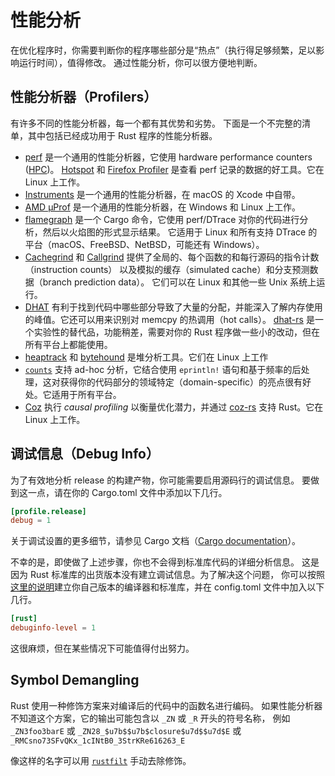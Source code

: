 # 性能分析

在优化程序时，你需要判断你的程序哪些部分是“热点”（执行得足够频繁，足以影响运行时间），值得修改。
通过性能分析，你可以很方便地判断。

## 性能分析器（Profilers）

有许多不同的性能分析器，每一个都有其优势和劣势。
下面是一个不完整的清单，其中包括已经成功用于 Rust 程序的性能分析器。

- [perf] 是一个通用的性能分析器，它使用 hardware performance counters ([HPC](https://en.wikipedia.org/wiki/Hardware_performance_counter))。
  [Hotspot] 和 [Firefox Profiler] 是查看 perf 记录的数据的好工具。它在 Linux 上工作。
- [Instruments] 是一个通用的性能分析器，在 macOS 的 Xcode 中自带。
- [AMD μProf] 是一个通用的性能分析器，在 Windows 和 Linux 上工作。
- [flamegraph] 是一个 Cargo 命令，它使用 perf/DTrace 对你的代码进行分析，然后以火焰图的形式显示结果。
  它适用于 Linux 和所有支持 DTrace 的平台（macOS、FreeBSD、NetBSD，可能还有 Windows）。
- [Cachegrind] 和 [Callgrind] 提供了全局的、每个函数的和每行源码的指令计数（instruction counts）
  以及模拟的缓存（simulated cache）和分支预测数据（branch prediction data）。
  它们可以在 Linux 和其他一些 Unix 系统上运行。
- [DHAT] 有利于找到代码中哪些部分导致了大量的分配，并能深入了解内存使用的峰值。它还可以用来识别对 memcpy 的热调用（hot calls）。
  [dhat-rs] 是一个实验性的替代品，功能稍差，需要对你的 Rust 程序做一些小的改动，但在所有平台上都能使用。
- [heaptrack] 和 [bytehound] 是堆分析工具。它们在 Linux 上工作
- [`counts`] 支持 ad-hoc 分析，它结合使用 `eprintln!` 语句和基于频率的后处理，这对获得你的代码部分的领域特定（domain-specific）的亮点很有好处。它适用于所有平台。
- [Coz] 执行 *causal profiling* 以衡量优化潜力，并通过 [coz-rs] 支持 Rust。它在 Linux 上工作。

[perf]: https://perf.wiki.kernel.org/index.php/Main_Page
[Hotspot]: https://github.com/KDAB/hotspot
[Instruments]: https://developer.apple.com/forums/tags/instruments
[Firefox Profiler]: https://profiler.firefox.com/
[AMD μProf]: https://developer.amd.com/amd-uprof/
[flamegraph]: https://github.com/flamegraph-rs/flamegraph
[Cachegrind]: https://www.valgrind.org/docs/manual/cg-manual.html
[Callgrind]: https://www.valgrind.org/docs/manual/cl-manual.html
[DHAT]: https://www.valgrind.org/docs/manual/dh-manual.html
[dhat-rs]: https://github.com/nnethercote/dhat-rs/
[heaptrack]: https://github.com/KDE/heaptrack
[bytehound]: https://github.com/koute/bytehound
[`counts`]: https://github.com/nnethercote/counts/
[Coz]: https://github.com/plasma-umass/coz
[coz-rs]: https://github.com/plasma-umass/coz/tree/master/rust

## 调试信息（Debug Info）

为了有效地分析 release 的构建产物，你可能需要启用源码行的调试信息。
要做到这一点，请在你的 Cargo.toml 文件中添加以下几行。

```toml
[profile.release]
debug = 1
```

关于调试设置的更多细节，请参见 Cargo 文档（[Cargo documentation]）。

[Cargo documentation]: https://doc.rust-lang.org/cargo/reference/profiles.html#debug

不幸的是，即使做了上述步骤，你也不会得到标准库代码的详细分析信息。
这是因为 Rust 标准库的出货版本没有建立调试信息。为了解决这个问题，
你可以按照[这里的说明]建立你自己版本的编译器和标准库，并在 config.toml 文件中加入以下几行。

 ```toml
[rust]
debuginfo-level = 1
```

这很麻烦，但在某些情况下可能值得付出努力。

[这里的说明]: https://github.com/rust-lang/rust

## Symbol Demangling

Rust 使用一种修饰方案来对编译后的代码中的函数名进行编码。
如果性能分析器不知道这个方案，它的输出可能包含以 `_ZN` 或 `_R` 开头的符号名称，
例如 `_ZN3foo3barE` 或 `_ZN28_$u7b$$u7b$closure$u7d$$u7d$E` 或 `_RMCsno73SFvQKx_1cINtB0_3StrKRe616263_E`

像这样的名字可以用 [`rustfilt`] 手动去除修饰。

[`rustfilt`]: https://crates.io/crates/rustfilt
